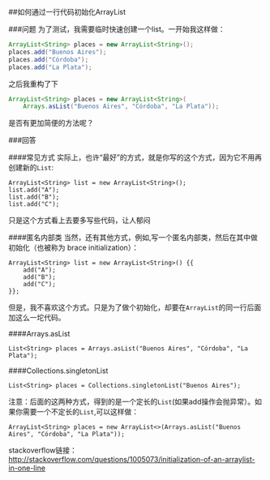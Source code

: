 ##如何通过一行代码初始化ArrayList

###问题
为了测试，我需要临时快速创建一个list。一开始我这样做：
```java
ArrayList<String> places = new ArrayList<String>();
places.add("Buenos Aires");
places.add("Córdoba");
places.add("La Plata");
```
之后我重构了下
```java
ArrayList<String> places = new ArrayList<String>(
    Arrays.asList("Buenos Aires", "Córdoba", "La Plata"));
```
是否有更加简便的方法呢？

###回答

####常见方式
实际上，也许“最好”的方式，就是你写的这个方式，因为它不用再创建新的`List`:
```
ArrayList<String> list = new ArrayList<String>();
list.add("A");
list.add("B");
list.add("C");
```
只是这个方式看上去要多写些代码，让人郁闷

####匿名内部类
当然，还有其他方式，例如,写一个匿名内部类，然后在其中做初始化（也被称为 brace initialization）：
```
ArrayList<String> list = new ArrayList<String>() {{
    add("A");
    add("B");
    add("C");
}};
```
但是，我不喜欢这个方式。只是为了做个初始化，却要在`ArrayList`的同一行后面加这么一坨代码。

####Arrays.asList
```
List<String> places = Arrays.asList("Buenos Aires", "Córdoba", "La Plata");
```
####Collections.singletonList
```
List<String> places = Collections.singletonList("Buenos Aires");
```
注意：后面的这两种方式，得到的是一个定长的`List`(如果add操作会抛异常）。如果你需要一个不定长的`List`,可以这样做：
```
ArrayList<String> places = new ArrayList<>(Arrays.asList("Buenos Aires", "Córdoba", "La Plata"));

```

stackoverflow链接：
http://stackoverflow.com/questions/1005073/initialization-of-an-arraylist-in-one-line